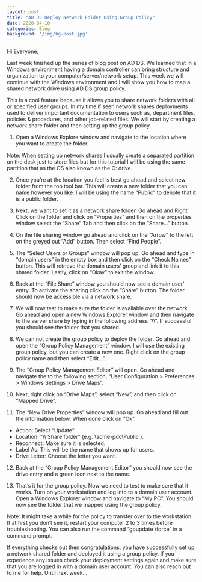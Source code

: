 ```yaml
---
layout: post
title: "AD DS Deploy Network Folder Using Group Policy"
date: 2020-04-10
categories: Blog
background: '/img/bg-post.jpg'
---
```


Hi Everyone,

Last week finished up the series of blog post on AD DS. We learned that in a Windows environment having 
a domain controller can bring structure and organization to your computer/server/network setup. This week 
we will continue with the Windows environment and I will show you how to map a shared network drive using 
AD DS group policy.

This is a cool feature because it allows you to share network folders with all or specified user groups. 
In my time if seen network shares deployments used to deliver important documentation to users such as, 
department files, policies & procedures, and other job-related files. We will start by creating a network 
share folder and then setting up the group policy. 


1. Open a Windows Explore window and navigate to the location where you want to create the folder.

Note: When setting up network shares I usually create a separated partition on the desk just to store files but for this tutorial I will be using the same partition that as the OS also known as the C: drive.

2. Once you’re at the location you feel is best go ahead and select new folder from the top tool bar. 
   This will create a new folder that you can name however you like. I will be using the name “Public” 
   to denote that it is a public folder.

3. Next, we want to set it as a network share folder. Go ahead and Right Click on the folder and click on 
   “Properties” and then on the properties window select the “Share” Tab and then click on the “Share…” button.

4. On the file sharing window go ahead and click on the “Arrow” to the left on the greyed out “Add” button. 
   Then select “Find People”.

5. The “Select Users or Groups” window will pop up. Go ahead and type in “domain users” in the empty box and 
   then click on the “Check Names” button. This will retrieve the domain users’ group and link it to this shared 
   folder. Lastly, click on “Okay” to exit the window.

6. Back at the “File Share” window you should now see a domain user’ entry. To activate the sharing click on the 
   “Share” button. The folder should now be accessible via a network share.

7. We will now test to make sure the folder is available over the network. Go ahead and open a new Windows Explorer 
   window and then navigate to the server share by typing in the following address “\\<server name>\”. If successful 
   you should see the folder that you shared. 

8. We can not create the group policy to deploy the folder. Go ahead and open the “Group Policy Management” window. I 
   will use the existing group policy, but you can create a new one. Right click on the group policy name and then 
   select “Edit…”.

9. The “Group Policy Management Editor” will open. Go ahead and navigate the to the following section, “User 
   Configuration > Preferences > Windows Settings > Drive Maps”.

10. Next, right click on “Drive Maps”, select “New”, and then click on “Mapped Drive”.

11. The “New Drive Properties” window will pop up. Go ahead and fill out the information below. When done click 
    on “Ok”.

  -	Action:	 Select “Update”.
  -	Location: “\\<server name>\ Share folder” (e.g. \\acme-pdc\Public ).
  -	Reconnect:  Make sure it is selected.
  -	Label As: This will be the name that shows up for users.
  -	Drive Letter:  Choose the letter you want.

12. Back at the “Group Policy Management Editor” you should now see the drive entry and a green icon next to the name.

13. That’s it for the group policy. Now we need to test to make sure that it works. Turn on your workstation and log 
    into to a domain user account. Open a Windows Explorer window and navigate to “My PC”. You should now see the folder 
    that we mapped using the group policy. 

Note: It might take a while for the policy to transfer over to the workstation. If at first you don’t see it, restart 
your computer 2 to 3 times before troubleshooting. You can also run the command “gpupdate /force” in a command prompt.


If everything checks out then congratulations, you have successfully set up a network shared folder and deployed it 
using a group policy. If you experience any issues check your deployment settings again and make sure that you are 
logged in with a domain user account. You can also reach out to me for help. Until next week…


